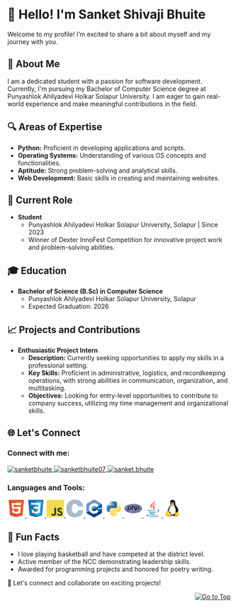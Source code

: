 # 👋 Hello! I'm Sanket Shivaji Bhuite

Welcome to my profile! I’m excited to share a bit about myself and my journey with you.

## 🌟 About Me

I am a dedicated student with a passion for software development. Currently, I'm pursuing my Bachelor of Computer Science degree at Punyashlok Ahilyadevi Holkar Solapur University. I am eager to gain real-world experience and make meaningful contributions in the field.

## 🔍 Areas of Expertise

- **Python:** Proficient in developing applications and scripts.
- **Operating Systems:** Understanding of various OS concepts and functionalities.
- **Aptitude:** Strong problem-solving and analytical skills.
- **Web Development:** Basic skills in creating and maintaining websites.

## 💼 Current Role

- **Student**
  - Punyashlok Ahilyadevi Holkar Solapur University, Solapur | Since 2023
  - Winner of Dexter InnoFest Competition for innovative project work and problem-solving abilities.

## 🎓 Education

- **Bachelor of Science (B.Sc) in Computer Science**
  - Punyashlok Ahilyadevi Holkar Solapur University, Solapur
  - Expected Graduation: 2026

## 📈 Projects and Contributions

- **Enthusiastic Project Intern**
  - **Description:** Currently seeking opportunities to apply my skills in a professional setting.
  - **Key Skills:** Proficient in administrative, logistics, and recordkeeping operations, with strong abilities in communication, organization, and multitasking.
  - **Objectives:** Looking for entry-level opportunities to contribute to company success, utilizing my time management and organizational skills.

## 🌐 Let's Connect

<h3 align="left">Connect with me:</h3>
<p align="left">
  <a href="https://linkedin.com/in/sanketbhuite" target="_blank">
    <img align="center" src="https://raw.githubusercontent.com/rahuldkjain/github-profile-readme-generator/master/src/images/icons/Social/linked-in-alt.svg" alt="sanketbhuite" height="30" width="40" />
  </a>
  <a href="https://fb.com/sanketbhuite07" target="_blank">
    <img align="center" src="https://raw.githubusercontent.com/rahuldkjain/github-profile-readme-generator/master/src/images/icons/Social/facebook.svg" alt="sanketbhuite07" height="30" width="40" />
  </a>
  <a href="https://instagram.com/sanket.bhuite" target="_blank">
    <img align="center" src="https://raw.githubusercontent.com/rahuldkjain/github-profile-readme-generator/master/src/images/icons/Social/instagram.svg" alt="sanket.bhuite" height="30" width="40" />
  </a>
</p>

<h3 align="left">Languages and Tools:</h3>
<p align="left"> 
  <a href="https://developer.mozilla.org/en-US/docs/Web/HTML" target="_blank" rel="noreferrer"> 
    <img src="https://raw.githubusercontent.com/devicons/devicon/master/icons/html5/html5-original.svg" alt="html" width="40" height="40"/> 
  </a>
<a href="https://developer.mozilla.org/en-US/docs/Web/CSS" target="_blank" rel="noreferrer"> 
    <img src="https://raw.githubusercontent.com/devicons/devicon/master/icons/css3/css3-original.svg" alt="css" width="40" height="40"/> 
  </a>
  <a href="https://developer.mozilla.org/en-US/docs/Web/JavaScript" target="_blank" rel="noreferrer"> 
    <img src="https://raw.githubusercontent.com/devicons/devicon/master/icons/javascript/javascript-original.svg" alt="javascript" width="40" height="40"/> 
  </a> 
 <a href="https://www.cprogramming.com/" target="_blank" rel="noreferrer">
    <img src="https://raw.githubusercontent.com/devicons/devicon/master/icons/c/c-original.svg" alt="c" width="40" height="40"/> 
  </a> 
  <a href="https://www.w3schools.com/cpp/" target="_blank" rel="noreferrer"> 
    <img src="https://raw.githubusercontent.com/devicons/devicon/master/icons/cplusplus/cplusplus-original.svg" alt="cplusplus" width="40" height="40"/> 
  </a> 
  <a href="https://www.python.org" target="_blank" rel="noreferrer"> 
    <img src="https://raw.githubusercontent.com/devicons/devicon/master/icons/python/python-original.svg" alt="python" width="40" height="40"/> 
  </a>
  <a href="https://www.php.net/" target="_blank" rel="noreferrer"> 
    <img src="https://raw.githubusercontent.com/devicons/devicon/master/icons/php/php-original.svg" alt="php" width="40" height="40"/>  
</a>
<a href="https://www.java.com/" target="_blank" rel="noreferrer"> 
    <img src="https://raw.githubusercontent.com/devicons/devicon/master/icons/java/java-original.svg" alt="java" width="40" height="40"/> 
  </a>
<a href="https://www.linux.org" target="_blank" rel="noreferrer"> 
    <img src="https://raw.githubusercontent.com/devicons/devicon/master/icons/linux/linux-original.svg" alt="linux" width="40" height="40"/> 
  </a>

</p>

## 🌱 Fun Facts

- I love playing basketball and have competed at the district level.
- Active member of the NCC demonstrating leadership skills.
- Awarded for programming projects and honored for poetry writing.

🌱 Let's connect and collaborate on exciting projects!
<p align="right"><a href="#top"><img src="https://img.shields.io/static/v1?label&message=Go+to+Top&color=0b6ab3&style=flat&logo" alt="Go to Top" /></a></p>